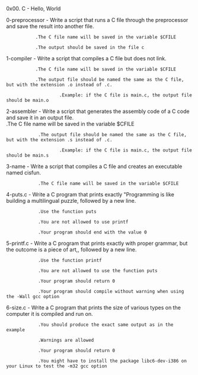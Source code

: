 0x00. C - Hello, World

0-preprocessor - Write a script that runs a C file through the preprocessor and save the result into another file.

               .The C file name will be saved in the variable $CFILE

               .The output should be saved in the file c

1-compiler - Write a script that compiles a C file but does not link.

               .The C file name will be saved in the variable $CFILE

               .The output file should be named the same as the C file, but with the extension .o instead of .c.

                        .Example: if the C file is main.c, the output file should be main.o

2-assembler - Write a script that generates the assembly code of a C code and save it in an output file.                                                      
                .The C file name will be saved in the variable $CFILE

                .The output file should be named the same as the C file, but with the extension .s instead of .c.

                        .Example: if the C file is main.c, the output file should be main.s

3-name - Write a script that compiles a C file and creates an executable named cisfun.

                .The C file name will be saved in the variable $CFILE

4-puts.c - Write a C program that prints exactly "Programming is like building a multilingual puzzle, followed by a new line.

                .Use the function puts

                .You are not allowed to use printf

                .Your program should end with the value 0

5-printf.c - Write a C program that prints exactly with proper grammar, but the outcome is a piece of art,, followed by a new line.

                .Use the function printf

                .You are not allowed to use the function puts

                .Your program should return 0

                .Your program should compile without warning when using the -Wall gcc option

6-size.c - Write a C program that prints the size of various types on the computer it is compiled and run on.

                .You should produce the exact same output as in the example

                .Warnings are allowed

                .Your program should return 0

                .You might have to install the package libc6-dev-i386 on your Linux to test the -m32 gcc option
